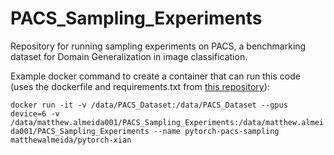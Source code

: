 # PACS_Sampling_Experiments
Repository for running sampling experiments on PACS, a benchmarking dataset for Domain Generalization in image classification. 

Example docker command to create a container that can run this code (uses the dockerfile and requirements.txt from  [this repository](https://github.com/MatthewAlmeida/Pytorch-dockerfiles/tree/main/xian)):

```docker run -it -v /data/PACS_Dataset:/data/PACS_Dataset --gpus device=6 -v /data/matthew.almeida001/PACS_Sampling_Experiments:/data/matthew.almeida001/PACS_Sampling_Experiments --name pytorch-pacs-sampling matthewalmeida/pytorch-xian```

